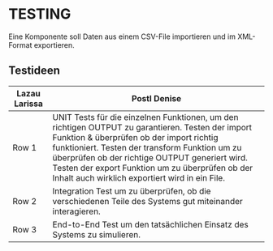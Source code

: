 # TESTING

Eine Komponente soll Daten aus einem CSV-File importieren und im XML-Format exportieren.

## Testideen

| Lazau Larissa | Postl Denise | 
|----------|----------|
| Row 1    | UNIT Tests für die einzelnen Funktionen, um den richtigen OUTPUT zu garantieren. Testen der import Funktion & überprüfen ob der import richtig funktioniert. Testen der transform Funktion um zu überprüfen ob der richtige OUTPUT generiert wird. Testen der export Funktion um zu überprüfen ob der Inhalt auch wirklich exportiert wird in ein File.   |
| Row 2    | Integration Test um zu überprüfen, ob die verschiedenen Teile des Systems gut miteinander interagieren.   | 
| Row 3    | End-to-End Test um den tatsächlichen Einsatz des Systems zu simulieren.    | 